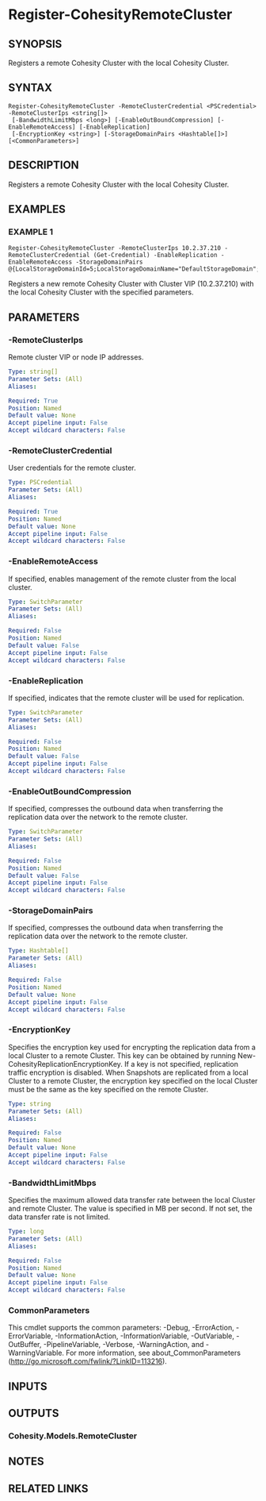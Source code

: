 # Register-CohesityRemoteCluster

## SYNOPSIS
Registers a remote Cohesity Cluster with the local Cohesity Cluster.

## SYNTAX

```
Register-CohesityRemoteCluster -RemoteClusterCredential <PSCredential> -RemoteClusterIps <string[]>
 [-BandwidthLimitMbps <long>] [-EnableOutBoundCompression] [-EnableRemoteAccess] [-EnableReplication]
 [-EncryptionKey <string>] [-StorageDomainPairs <Hashtable[]>] [<CommonParameters>]
```

## DESCRIPTION
Registers a remote Cohesity Cluster with the local Cohesity Cluster.

## EXAMPLES

### EXAMPLE 1
```
Register-CohesityRemoteCluster -RemoteClusterIps 10.2.37.210 -RemoteClusterCredential (Get-Credential) -EnableReplication -EnableRemoteAccess -StorageDomainPairs @{LocalStorageDomainId=5;LocalStorageDomainName="DefaultStorageDomain";RemoteStorageDomainId=5;RemoteStorageDomainName="DefaultStorageDomain"}
```

Registers a new remote Cohesity Cluster with Cluster VIP (10.2.37.210) with the local Cohesity Cluster with the specified parameters.

## PARAMETERS

### -RemoteClusterIps
Remote cluster VIP or node IP addresses.

```yaml
Type: string[]
Parameter Sets: (All)
Aliases:

Required: True
Position: Named
Default value: None
Accept pipeline input: False
Accept wildcard characters: False
```

### -RemoteClusterCredential
User credentials for the remote cluster.

```yaml
Type: PSCredential
Parameter Sets: (All)
Aliases:

Required: True
Position: Named
Default value: None
Accept pipeline input: False
Accept wildcard characters: False
```

### -EnableRemoteAccess
If specified, enables management of the remote cluster from the local cluster.

```yaml
Type: SwitchParameter
Parameter Sets: (All)
Aliases:

Required: False
Position: Named
Default value: False
Accept pipeline input: False
Accept wildcard characters: False
```

### -EnableReplication
If specified, indicates that the remote cluster will be used for replication.

```yaml
Type: SwitchParameter
Parameter Sets: (All)
Aliases:

Required: False
Position: Named
Default value: False
Accept pipeline input: False
Accept wildcard characters: False
```

### -EnableOutBoundCompression
If specified, compresses the outbound data when transferring the replication data over the network to the remote cluster.

```yaml
Type: SwitchParameter
Parameter Sets: (All)
Aliases:

Required: False
Position: Named
Default value: False
Accept pipeline input: False
Accept wildcard characters: False
```

### -StorageDomainPairs
If specified, compresses the outbound data when transferring the replication data over the network to the remote cluster.

```yaml
Type: Hashtable[]
Parameter Sets: (All)
Aliases:

Required: False
Position: Named
Default value: None
Accept pipeline input: False
Accept wildcard characters: False
```

### -EncryptionKey
Specifies the encryption key used for encrypting the replication data from a local Cluster to a remote Cluster.
This key can be obtained by running New-CohesityReplicationEncryptionKey.
If a key is not specified, replication traffic encryption is disabled.
When Snapshots are replicated from a local Cluster to a remote Cluster, the encryption key specified on the local Cluster must be the same as the key specified on the remote Cluster.

```yaml
Type: string
Parameter Sets: (All)
Aliases:

Required: False
Position: Named
Default value: None
Accept pipeline input: False
Accept wildcard characters: False
```

### -BandwidthLimitMbps
Specifies the maximum allowed data transfer rate between the local Cluster and remote Cluster.
The value is specified in MB per second.
If not set, the data transfer rate is not limited.

```yaml
Type: long
Parameter Sets: (All)
Aliases:

Required: False
Position: Named
Default value: None
Accept pipeline input: False
Accept wildcard characters: False
```

### CommonParameters
This cmdlet supports the common parameters: -Debug, -ErrorAction, -ErrorVariable, -InformationAction, -InformationVariable, -OutVariable, -OutBuffer, -PipelineVariable, -Verbose, -WarningAction, and -WarningVariable.
For more information, see about_CommonParameters (http://go.microsoft.com/fwlink/?LinkID=113216).

## INPUTS

## OUTPUTS

### Cohesity.Models.RemoteCluster
## NOTES

## RELATED LINKS
